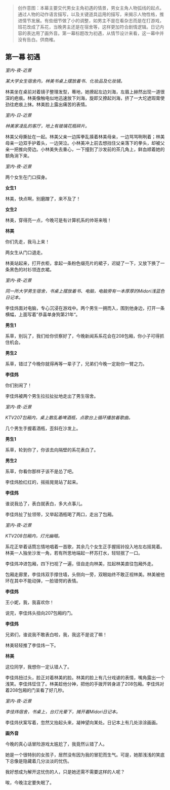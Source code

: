 > 创作意图：本幕主要交代男女主角初遇的情景，男女主角人物弧线的起点。通过人物的动作语言描写，以及关键道具运用的描写，来揭示人物性格，推进情节发展。有些细节做了小的调整，如男主不是在看杂志而是在打游戏，班花改成了系花，当晚男主还是在宿舍等，这样更加符合剧情逻辑。日记内容的表达用了画外音。第一幕标题改为初遇，从情节设计来看，这一幕中并没有告白。供商榷。

## 第一幕  初遇


*室内-夜-近景*

*某大学女生宿舍内，林美书桌上摆放着书、化妆品及化妆镜。*

林美坐在桌前对着镜子整理发型，蓦地，她撩起左边刘海，左眉上赫然出现一道很深的疤痕。林美像触电似地迅速放下刘海，旋即又撩起刘海，挤了一大坨遮瑕膏使劲往疤痕上抹。林美脸上露出痛苦的表情。



*室内-日-近景*

*林美家凌乱的客厅，地上有玻璃花瓶碎片。*

林美父母撕扯在一起。林美父亲一边挥拳乱揍着林美母亲，一边骂骂咧咧着；林美母亲一边双手护着头，一边哭泣。小林美冲上前去想挡住父亲落下的拳头，却被父亲一把推向旁边。小林美失去重心，一下撞到了沙发前的茶几角上，鲜血顺着她的额角淌下来。



*室内-夜-近景*

两个女生在门口探身。

**女生1**

林美，快点啊，别磨蹭了，来不及了！

**女生2**

林美，穿得亮一点，今晚可是有计算机系的帅哥来哦！

**林美**

你们先走，我马上来！

两女生从门口退走。

林美站起来，打开衣柜，拿起一条粉色缀亮片的裙子，迟疑了一下，又放下换了一条黑色的衬衫领连衣裙。



*室内-夜-近景*

*同一所大学男生宿舍，书桌上摆放着书、电脑，电脑旁有一本厚厚的Midori浅蓝色日记本。*

李佳炜面对电脑，专心沉浸在游戏中。两个男生一拥而入，围到他身边，打开一条横幅，上面写着”恭喜单身狗第21年“。

**男生1**

系草，别玩了，我们给你侦察好了，今晚新闻系系花会在208包厢，你小子可得抓住机会。

**男生2**

系草，错过了今晚你就得再等一辈子了，兄弟们今晚一定助你一臂之力。

**李佳炜**

你们别闹了！

李佳炜被两个男生拉拉扯扯地走出了男生宿舍。



*室内-夜-近景*

*KTV207包厢内，桌上散乱着啤酒瓶，点歌台上循环播放着歌曲。*

几个男生手握着酒瓶，歪斜在沙发上。

**男生1**

系草，轮到你了，你该去向隔壁的系花表白了。

**男生2**

系草，你看你那样子该不是怂了吧。

 李佳炜脸红红的，摇摇晃晃站了起来。

**李佳炜**

谁说我怂了，表白就表白，多大点事儿。

李佳炜扯了扯领带，又举起酒瓶喝了两口，走出了包厢。



*室内-夜-近景*

*KTV208包厢内，灯光幽暗。*

系花正举着话筒忘情地唱着一首歌，其余几个女生正手握摇铃投入地左右摇晃着。林美一人独坐沙发一角，若有所思地端起一杯苏打水，轻轻抿了一口。

李佳炜冲进包厢，四下扫视了一遍，径自走向林美，拉起林美直往包厢外走。

包厢走廊里，李佳炜双手撑住墙，头侧向一旁，双眼始终不敢正视林美。林美被他环在其中不能动弹，一脸错愕的表情。

**李佳炜**

王小妮，我，我喜欢你！

说完，李佳炜头扭向207包厢的门。

**李佳炜**

兄弟们，谁说我不敢表白啦，我，我这不是说了嘛！

林美轻轻推了李佳炜一下。

**林美**

这位同学，我想你一定认错人了。

李佳炜扭过头，脸正对着林美的脸。林美的脸上有几分戏谑的表情，嘴角露出一个浅笑。李佳炜怔住了。林美趁他分神，把他的手拨开转身进了208包厢。李佳炜对着208包厢的门呆看了好几秒。



*室内-夜-近景*

*李佳炜宿舍，书桌上，台灯光晕下，摊开着Midori日记本。*

李佳炜伏案写着，忽然又抬起头来，凝神望向某处。日记本上有几处涂涂画画。

**画外音**

今晚的真心话冒险游戏太尴尬了，我竟然认错了人。

她是一个很特别的女孩子，居然没有因为我的冒犯而生气。可是，她那浅浅的笑底下总像是隐藏着几分淡淡的忧伤。

我好想成为解开这忧伤的人，只是她还需不需要这样的人呢？

唉，今晚注定要失眠了。

